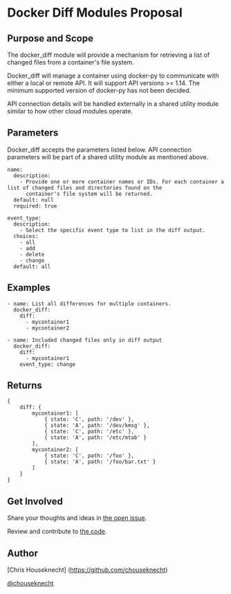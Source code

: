 # Docker Diff Modules Proposal

## Purpose and Scope

The docker_diff module will provide a mechanism for retrieving a list of changed files from a container's
file system.

Docker_diff will manage a container using docker-py to communicate with either a local or remote API. It will
support API versions >= 1.14. The minimum supported version of docker-py has not been decided.

API connection details will be handled externally in a shared utility module similar to how other cloud modules operate.

## Parameters

Docker_diff accepts the parameters listed below. API connection parameters will be part of a shared utility module
as mentioned above.

```
name:
  description:
    - Provide one or more container names or IDs. For each container a list of changed files and directories found on the
      container's file system will be returned.
  default: null
  required: true

event_type:
  description:
    - Select the specific event type to list in the diff output.
  choices:
    - all
    - add
    - delete
    - change
  default: all
```

## Examples

```
- name: List all differences for multiple containers.
  docker_diff:
    diff:
      - mycontainer1
      - mycontainer2

- name: Included changed files only in diff output
  docker_diff:
    diff:
      - mycontainer1
    event_type: change
```

## Returns

```
{
    diff: {
        mycontainer1: [
            { state: 'C', path: '/dev' },
            { state: 'A', path: '/dev/kmsg' },
            { state: 'C', path: '/etc' },
            { state: 'A', path: '/etc/mtab' }
        ],
        mycontainer2: [
            { state: 'C', path: '/foo' },
            { state: 'A', path: '/foo/bar.txt' }
        ]
    }
}
```


## Get Involved

Share your thoughts and ideas in [the open issue](https://github.com/ansible/proposals/issues/1).

Review and contribute to [the code](https://github.com/ansible/docker).

## Author

[Chris Houseknecht] (https://github.com/chouseknecht)

[@chouseknecht](https://twitter.com/chouseknecht)
